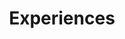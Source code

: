---
title: Experiences
draft: false
experiences:
  - title: Data Processing Engineer
    organization:
      name: Williams Grand Prix Engineering
      url: https://www.williamsf1.com/
    dates: 'Aug. 2020 - Present'
    location: United Kingdom
    writeup: >
      Design and development of vehicle data processing system

      - Identification and execution of high-value projects with minimal oversight
      
      - Vehicle Dynamics model development and Workflow automation

      - Automated sensor calibration, failure detection and modelling systems design

      - Race-week operations: Data processing system operation, data quality validation
      
  - title: UCL Racing Formula Student - Team Leader
    organization:
      name: University College London
      url: https://example.org
    dates: 'Sept. 2018 - July 2019'
    location: United Kingdom
    writeup: >
      - First UCL team to compete since 2014

      - Lead car build and team logistics 

  - title: Race Operations Intern
    organization:
      name: Williams Grand Prix Engineering
      url: https://www.williamsf1.com/
    dates: 'June 2018 - Sept. 2018'
    location: United Kingdom
    writeup: >
      - Development of competitor analysis tools in MATLAB

      - Race-event data processing and competitor analysis

      - Identified and developed software tools to improve race-operations

  - title: Design Intern - Internal Combustion Engines
    organization:
      name: Mercedes AMG High Performance Powertrains
      url: https://www.mercedes-amg-hpp.com/
    dates: 'July 2017 - Sept. 2017'
    location: United Kingdom
    writeup: >
      - 3D and 2D design and analysis of test and race-release components

      - Fast-paced, demanding environment, rigorous design reviews

      - Cross-Department Work: Procurement, Testing, Build, Integration

  - title: Data Analysis Intern
    organization:
      name: DragonSpeed Racing
      url: https://twitter.com/dragonspeedllc?lang=en
    dates: 'Apr. 2017, June 2017'
    location: United Kingdom
    writeup: >
      - Assisted Race Engineer and Data Engineers

      - Worked with team during the 2017 24 Heure du Mans

      - Developed driver performance metrics for race-strategy modelling

  - title: Industrial Placement
    organization:
      name: Denford Limited
      url: http://website.denford.ltd.uk/
    dates: 'Dec. 2015 - June 2016'
    location: United Kingdom
    writeup: >
      - Helped run the 2016 F1 in Schools UK STEM competitions

weight: 3
widget:
  handler: experiences

  # Options: sm, md, lg and xl. Default is md.
  width: lg

  sidebar:
    # Options: left and right. Leave blank to hide.
    position: left
    # Options: sm, md, lg and xl. Default is md.
    scale:
  
  background:
    # Options: primary, secondary, tertiary or any valid color value. Default is primary.
    color:
    image:
    # Options: auto, cover and contain. Default is auto.
    size:
    # Options: center, top, right, bottom, left.
    position:
    # Options: fixed, local, scroll.
    attachment: 
---